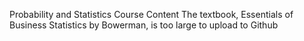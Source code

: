 Probability and Statistics Course Content
The textbook, Essentials of Business Statistics by Bowerman, is too large to upload to Github
